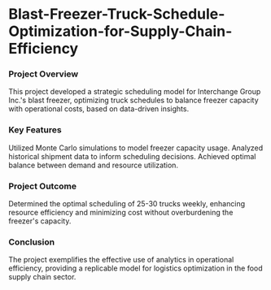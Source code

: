 # Blast-Freezer-Truck-Schedule-Optimization-for-Supply-Chain-Efficiency

### Project Overview
This project developed a strategic scheduling model for Interchange Group Inc.'s blast freezer, optimizing truck schedules to balance freezer capacity with operational costs, based on data-driven insights.

### Key Features
Utilized Monte Carlo simulations to model freezer capacity usage.
Analyzed historical shipment data to inform scheduling decisions.
Achieved optimal balance between demand and resource utilization.

### Project Outcome
Determined the optimal scheduling of 25-30 trucks weekly, enhancing resource efficiency and minimizing cost without overburdening the freezer's capacity.

### Conclusion
The project exemplifies the effective use of analytics in operational efficiency, providing a replicable model for logistics optimization in the food supply chain sector.
